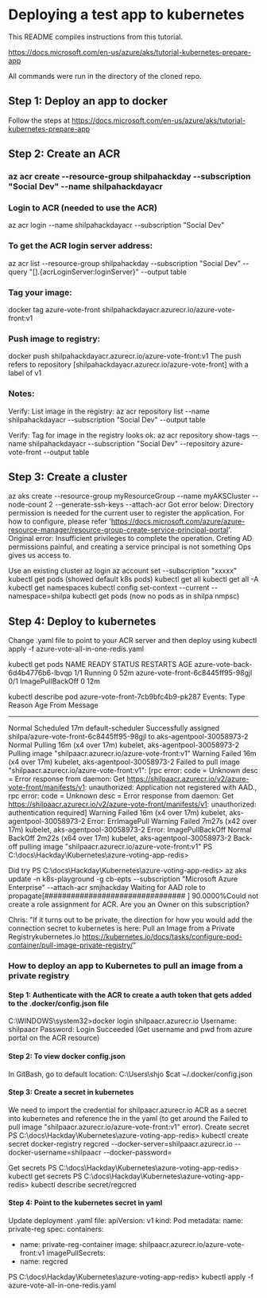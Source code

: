 # Deploying a test app to kubernetes
This README compiles instructions from this tutorial.

https://docs.microsoft.com/en-us/azure/aks/tutorial-kubernetes-prepare-app

All commands were run in the directory of the cloned repo.
## Step 1: Deploy an app to docker
Follow the steps at https://docs.microsoft.com/en-us/azure/aks/tutorial-kubernetes-prepare-app

## Step 2: Create an ACR
### az acr create --resource-group shilpahackday --subscription "Social Dev" --name shilpahackdayacr

### Login to ACR (needed to use the ACR)
az acr login --name shilpahackdayacr --subscription "Social Dev"

### To get the ACR login server address:
az acr list --resource-group shilpahackday --subscription "Social Dev" --query "[].{acrLoginServer:loginServer}" --output table

### Tag your image:
docker tag azure-vote-front shilpahackdayacr.azurecr.io/azure-vote-front:v1

### Push image to registry:
docker push shilpahackdayacr.azurecr.io/azure-vote-front:v1
The push refers to repository [shilpahackdayacr.azurecr.io/azure-vote-front] with a label of v1

### Notes:
Verify: List image in the registry:
az acr repository list --name shilpahackdayacr --subscription "Social Dev" --output table

Verify: Tag for image in the registry looks ok:
az acr repository show-tags --name shilpahackdayacr --subscription "Social Dev" --repository azure-vote-front --output table

## Step 3: Create a cluster
az aks create --resource-group myResourceGroup --name myAKSCluster --node-count 2 --generate-ssh-keys --attach-acr <myacrName>
Got error below:
Directory permission is needed for the current user to register the application. For how to configure, please refer 'https://docs.microsoft.com/azure/azure-resource-manager/resource-group-create-service-principal-portal'. Original error: Insufficient privileges to complete the operation.
Creting AD permissions painful, and creating a service principal is not something Ops gives us access to.

Use an existing cluster
az login
az account set --subscription "xxxxx"
kubectl get pods
(showed default k8s pods)
kubectl get all
kubectl get all -A
kubectl get namespaces
kubectl config set-context --current --namespace=shilpa
kubectl get pods
(now no pods as in shilpa nmpsc)

## Step 4: Deploy to kubernetes
Change .yaml file to point to your ACR server and then deploy using
kubectl apply -f azure-vote-all-in-one-redis.yaml

kubectl get pods
NAME                                READY   STATUS             RESTARTS   AGE
azure-vote-back-6d4b4776b6-lbvqp    1/1     Running            0          52m
azure-vote-front-6c8445ff95-98gjl   0/1     ImagePullBackOff   0          12m


kubectl describe pod azure-vote-front-7cb9bfc4b9-pk287
Events:
  Type     Reason     Age                   From                               Message
  ----     ------     ----                  ----                               -------
  Normal   Scheduled  17m                   default-scheduler                  Successfully assigned shilpa/azure-vote-front-6c8445ff95-98gjl to aks-agentpool-30058973-2
  Normal   Pulling    16m (x4 over 17m)     kubelet, aks-agentpool-30058973-2  Pulling image "shilpaacr.azurecr.io/azure-vote-front:v1"
  Warning  Failed     16m (x4 over 17m)     kubelet, aks-agentpool-30058973-2  Failed to pull image "shilpaacr.azurecr.io/azure-vote-front:v1": [rpc error: code = Unknown desc = Error response from daemon: Get https://shilpaacr.azurecr.io/v2/azure-vote-front/manifests/v1: unauthorized: Application not registered with AAD., rpc error: code = Unknown desc = Error response from daemon: Get https://shilpaacr.azurecr.io/v2/azure-vote-front/manifests/v1: unauthorized: authentication required]
  Warning  Failed     16m (x4 over 17m)     kubelet, aks-agentpool-30058973-2  Error: ErrImagePull
  Warning  Failed     7m27s (x42 over 17m)  kubelet, aks-agentpool-30058973-2  Error: ImagePullBackOff
  Normal   BackOff    2m22s (x64 over 17m)  kubelet, aks-agentpool-30058973-2  Back-off pulling image "shilpaacr.azurecr.io/azure-vote-front:v1"
PS C:\docs\Hackday\Kubernetes\azure-voting-app-redis>

Did try
PS C:\docs\Hackday\Kubernetes\azure-voting-app-redis> az aks update -n k8s-playground -g cb-epts --subscription "Microsoft Azure Enterprise" --attach-acr smjhackday
Waiting for AAD role to propagate[################################    ]  90.0000%Could not create a role assignment for ACR. Are you an Owner on this subscription?

Chris:
"If it turns out to be private, the direction for how you would add the connection secret to kubernetes is here:
Pull an Image from a Private Registrykubernetes.io
https://kubernetes.io/docs/tasks/configure-pod-container/pull-image-private-registry/"

### How to deploy an app to Kubernetes to pull an image from a private registry
#### Step 1: Authenticate with the ACR to create a auth token that gets added to the .docker/config.json file
C:\WINDOWS\system32>docker login shilpaacr.azurecr.io
Username: shilpaacr
Password:
Login Succeeded
(Get username and pwd from azure portal on the ACR resource)

#### Step 2: To view docker config.json
In GitBash, go to default location: C:\Users\shjo
$cat ~/.docker/config.json

#### Step 3: Create a secret in kubernetes
We need to import the credential for shilpaacr.azurecr.io ACR as a secret into kubernetes and reference the in the yaml (to get around the Failed to pull image "shilpaacr.azurecr.io/azure-vote-front:v1" error).
Create secret
PS C:\docs\Hackday\Kubernetes\azure-voting-app-redis> kubectl create secret docker-registry regcred --docker-server=shilpaacr.azurecr.io --docker-username=shilpaacr --docker-password=<getyourpwdfromazureportal>

Get secrets
PS C:\docs\Hackday\Kubernetes\azure-voting-app-redis> kubectl get secrets
PS C:\docs\Hackday\Kubernetes\azure-voting-app-redis> kubectl describe secret/regcred

#### Step 4: Point to the kubernetes secret in yaml
Update deployment .yaml file:
apiVersion: v1
kind: Pod
metadata:
  name: private-reg
spec:
  containers:
  - name: private-reg-container
    image: shilpaacr.azurecr.io/azure-vote-front:v1
  imagePullSecrets:
  - name: regcred
		 
PS C:\docs\Hackday\Kubernetes\azure-voting-app-redis> kubectl apply -f azure-vote-all-in-one-redis.yaml


